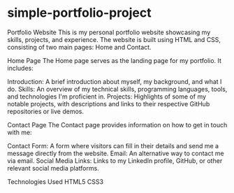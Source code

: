 # simple-portfolio-project
Portfolio Website
This is my personal portfolio website showcasing my skills, projects, and experience. The website is built using HTML and CSS, consisting of two main pages: Home and Contact.

Home Page
The Home page serves as the landing page for my portfolio. It includes:

Introduction: A brief introduction about myself, my background, and what I do.
Skills: An overview of my technical skills, programming languages, tools, and technologies I'm proficient in.
Projects: Highlights of some of my notable projects, with descriptions and links to their respective GitHub repositories or live demos.

Contact Page
The Contact page provides information on how to get in touch with me:

Contact Form: A form where visitors can fill in their details and send me a message directly from the website.
Email: An alternative way to contact me via email.
Social Media Links: Links to my LinkedIn profile, GitHub, or other relevant social media platforms.

Technologies Used
HTML5
CSS3

